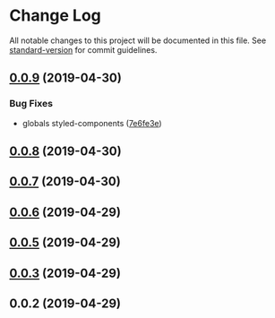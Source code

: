 # Change Log

All notable changes to this project will be documented in this file. See [standard-version](https://github.com/conventional-changelog/standard-version) for commit guidelines.

<a name="0.0.9"></a>
## [0.0.9](https://github.com/burn-ui/burn-ui/compare/v0.0.8...v0.0.9) (2019-04-30)


### Bug Fixes

* globals styled-components ([7e6fe3e](https://github.com/burn-ui/burn-ui/commit/7e6fe3e))



<a name="0.0.8"></a>
## [0.0.8](https://github.com/burn-ui/burn-ui/compare/v0.0.7...v0.0.8) (2019-04-30)



<a name="0.0.7"></a>
## [0.0.7](https://github.com/burn-ui/burn-ui/compare/v0.0.6...v0.0.7) (2019-04-30)



<a name="0.0.6"></a>

## [0.0.6](https://github.com/burn-ui/burn-ui/compare/v0.0.5...v0.0.6) (2019-04-29)

<a name="0.0.5"></a>

## [0.0.5](https://github.com/burn-ui/burn-ui/compare/v0.0.4...v0.0.5) (2019-04-29)

<a name="0.0.3"></a>

## [0.0.3](https://github.com/burn-ui/burn-ui/compare/v0.0.2...v0.0.3) (2019-04-29)

<a name="0.0.2"></a>

## 0.0.2 (2019-04-29)
